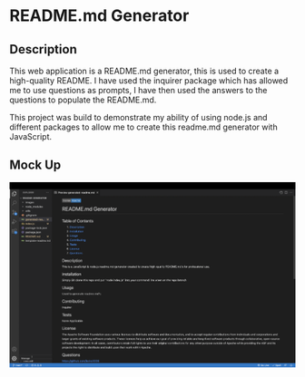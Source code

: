 # README.md Generator

## Description

This web application is a README.md generator, this is used to create a high-quality README. I have used the inquirer package which has allowed me to use questions as prompts, I have then used the answers to the questions to populate the README.md.

This project was build to demonstrate my ability of using node.js and different packages to allow me to create this readme.md generator with JavaScript.

## Mock Up
![README.md Generator](./images/readme-generator.png)

